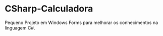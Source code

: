# CSharp-Calculadora

Pequeno Projeto em Windows Forms para melhorar os conhecimentos na linguagem C#.
